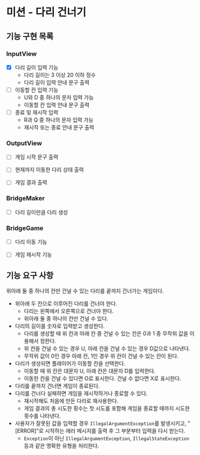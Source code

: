# 미션 - 다리 건너기

## 기능 구현 목록
### InputView
- [X] 다리 길이 입력 기능 
  - 다리 길이는 3 이상 20 이하 정수
  - 다리 길이 입력 안내 문구 출력
- [ ] 이동할 칸 입력 기능
  - U와 D 중 하나의 문자 입력 가능
  - 이동할 칸 입력 안내 문구 출력
- [ ] 종료 및 재시작 입력
  - R과 Q 중 하나의 문자 입력 가능
  - 재시작 또는 종료 안내 문구 출력

### OutputView
- [ ] 게임 시작 문구 출력
- [ ] 현재까지 이동한 다리 상태 출력
- [ ] 게임 결과 출력


### BridgeMaker
- [ ] 다리 길이만큼 다리 생성

### BridgeGame
- [ ] 다리 이동 기능
- [ ] 게임 재시작 기능


## 기능 요구 사항
위아래 둘 중 하나의 칸만 건널 수 있는 다리를 끝까지 건너가는 게임이다.
- 위아래 두 칸으로 이루어진 다리를 건너야 한다.
    - 다리는 왼쪽에서 오른쪽으로 건너야 한다.
    - 위아래 둘 중 하나의 칸만 건널 수 있다.
- 다리의 길이를 숫자로 입력받고 생성한다.
    - 다리를 생성할 때 위 칸과 아래 칸 중 건널 수 있는 칸은 0과 1 중 무작위 값을 이용해서 정한다.
    - 위 칸을 건널 수 있는 경우 U, 아래 칸을 건널 수 있는 경우 D값으로 나타낸다.
    - 무작위 값이 0인 경우 아래 칸, 1인 경우 위 칸이 건널 수 있는 칸이 된다.
- 다리가 생성되면 플레이어가 이동할 칸을 선택한다.
    - 이동할 때 위 칸은 대문자 U, 아래 칸은 대문자 D를 입력한다.
    - 이동한 칸을 건널 수 있다면 O로 표시한다. 건널 수 없다면 X로 표시한다.
- 다리를 끝까지 건너면 게임이 종료된다.
- 다리를 건너다 실패하면 게임을 재시작하거나 종료할 수 있다.
    - 재시작해도 처음에 만든 다리로 재사용한다.
    - 게임 결과의 총 시도한 횟수는 첫 시도를 포함해 게임을 종료할 때까지 시도한 횟수를 나타낸다.
- 사용자가 잘못된 값을 입력할 경우 `IllegalArgumentException`를 발생시키고, "[ERROR]"로 시작하는 에러 메시지를 출력 후 그 부분부터 입력을 다시 받는다.
    - `Exception`이 아닌 `IllegalArgumentException`, `IllegalStateException` 등과 같은 명확한 유형을 처리한다.